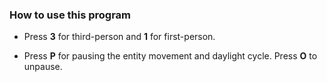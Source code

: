 ### How to use this program

- Press **3** for third-person and **1** for first-person.

- Press **P** for pausing the entity movement and daylight cycle. Press **O** to unpause.
